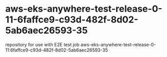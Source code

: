 # aws-eks-anywhere-test-release-0-11-6faffce9-c93d-482f-8d02-5ab6aec26593-35
repository for use with E2E test job aws-eks-anywhere-test-release-0-11:6faffce9-c93d-482f-8d02-5ab6aec26593-35

